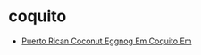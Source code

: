 # coquito

 * [Puerto Rican Coconut Eggnog Em Coquito Em](index/p/puerto-rican-coconut-eggnog-em-coquito-em-51203620.json)
